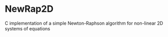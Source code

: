 # NewRap2D
C implementation of a simple Newton-Raphson algorithm for non-linear 2D systems of equations
